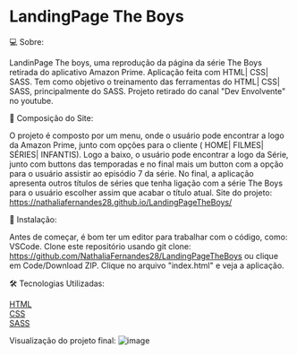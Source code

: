 # LandingPage The Boys

💻 Sobre:

LandinPage The boys, uma reprodução da página da série The Boys retirada do aplicativo Amazon Prime. Aplicação feita com HTML| CSS| SASS. 
Tem como objetivo o treinamento das ferramentas do HTML| CSS| SASS, principalmente do SASS. 
Projeto retirado do canal "Dev Envolvente" no youtube. 



📝 Composição do Site:

O projeto é composto por um menu, onde o usuário pode encontrar a logo da Amazon Prime, junto com opções para o cliente ( HOME| FILMES| SÉRIES| INFANTIS).
Logo a baixo, o usuário pode encontrar a logo da Série, junto com buttons das temporadas e no final mais um button com a opção para o usuário assistir ao episódio 7 da série.
No final, a aplicação apresenta outros títulos de séries que tenha ligação com a série The Boys para o usuário escolher assim que acabar o título atual. 
 Site do projeto: https://nathaliafernandes28.github.io/LandingPageTheBoys/

🏁 Instalação:

Antes de começar, é bom ter um editor para trabalhar com o código, como: VSCode. 
Clone este repositório usando git clone: https://github.com/NathaliaFernandes28/LandingPageTheBoys ou clique em Code/Download ZIP.
Clique no arquivo "index.html" e veja a aplicação.

🛠️ Tecnologias Utilizadas:  

[HTML](https://developer.mozilla.org/pt-BR/docs/Web/HTML)
<br>
[CSS](https://developer.mozilla.org/pt-BR/docs/Web/CSS)
<br>
[SASS](https://sass-lang.com/)


Visualização do projeto final:
![image](https://github.com/NathaliaFernandes28/LandingPageTheBoys/assets/88513545/7d2e48d7-5844-4936-8d00-20bbe2e3176f)
